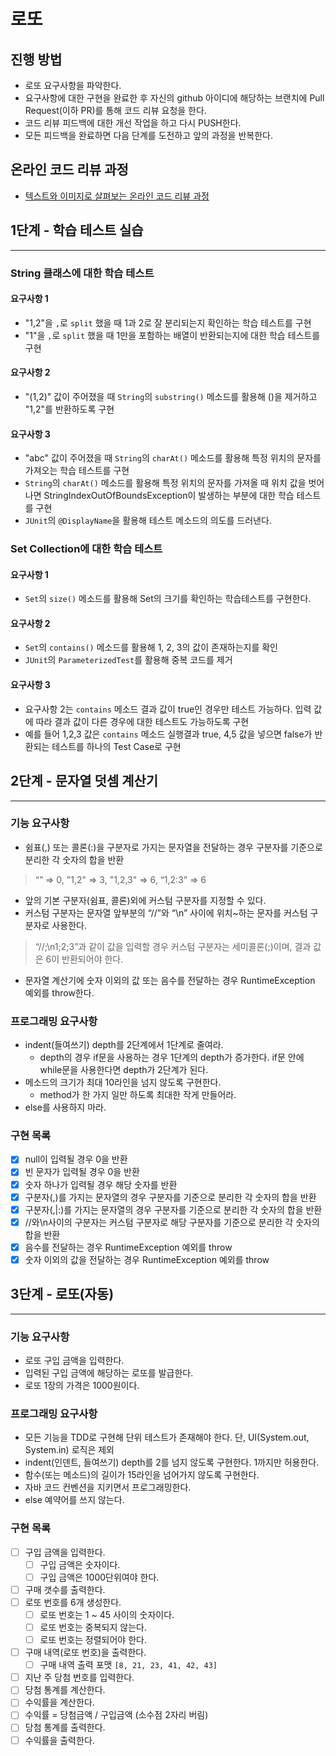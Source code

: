# 로또
## 진행 방법
* 로또 요구사항을 파악한다.
* 요구사항에 대한 구현을 완료한 후 자신의 github 아이디에 해당하는 브랜치에 Pull Request(이하 PR)를 통해 코드 리뷰 요청을 한다.
* 코드 리뷰 피드백에 대한 개선 작업을 하고 다시 PUSH한다.
* 모든 피드백을 완료하면 다음 단계를 도전하고 앞의 과정을 반복한다.

## 온라인 코드 리뷰 과정
* [텍스트와 이미지로 살펴보는 온라인 코드 리뷰 과정](https://github.com/next-step/nextstep-docs/tree/master/codereview)

## 1단계 - 학습 테스트 실습

---

### String 클래스에 대한 학습 테스트

#### 요구사항 1
- "1,2"을 `,`로 `split` 했을 때 1과 2로 잘 분리되는지 확인하는 학습 테스트를 구현
- "1"을 `,`로 `split` 했을 때 1만을 포함하는 배열이 반환되는지에 대한 학습 테스트를 구현

#### 요구사항 2
- "(1,2)" 값이 주어졌을 때 `String`의 `substring()` 메소드를 활용해 ()을 제거하고 "1,2"를 반환하도록 구현

#### 요구사항 3
- "abc" 값이 주어졌을 때 `String`의 `charAt()` 메소드를 활용해 특정 위치의 문자를 가져오는 학습 테스트를 구현
- `String`의 `charAt()` 메소드를 활용해 특정 위치의 문자를 가져올 때 위치 값을 벗어나면 StringIndexOutOfBoundsException이 발생하는 부분에 대한 학습 테스트를 구현
- `JUnit`의 `@DisplayName`을 활용해 테스트 메소드의 의도를 드러낸다.

### Set Collection에 대한 학습 테스트

#### 요구사항 1
- `Set`의 `size()` 메소드를 활용해 Set의 크기를 확인하는 학습테스트를 구현한다.

#### 요구사항 2
- `Set`의 `contains()` 메소드를 활용해 1, 2, 3의 값이 존재하는지를 확인
- `JUnit`의 `ParameterizedTest`를 활용해 중복 코드를 제거

#### 요구사항 3
- 요구사항 2는 `contains` 메소드 결과 값이 true인 경우만 테스트 가능하다. 입력 값에 따라 결과 값이 다른 경우에 대한 테스트도 가능하도록 구현
- 예를 들어 1,2,3 값은 `contains` 메소드 실행결과 true, 4,5 값을 넣으면 false가 반환되는 테스트를 하나의 Test Case로 구현

## 2단계 - 문자열 덧셈 계산기

---

### 기능 요구사항
- 쉼표(,) 또는 콜론(:)을 구분자로 가지는 문자열을 전달하는 경우 구분자를 기준으로 분리한 각 숫자의 합을 반환
> “” => 0, "1,2" => 3, "1,2,3" => 6, “1,2:3” => 6
- 앞의 기본 구분자(쉼표, 콜론)외에 커스텀 구분자를 지정할 수 있다.
- 커스텀 구분자는 문자열 앞부분의 “//”와 “\n” 사이에 위치~하는 문자를 커스텀 구분자로 사용한다.
> “//;\n1;2;3”과 같이 값을 입력할 경우 커스텀 구분자는 세미콜론(;)이며, 결과 값은 6이 반환되어야 한다.
- 문자열 계산기에 숫자 이외의 값 또는 음수를 전달하는 경우 RuntimeException 예외를 throw한다.

### 프로그래밍 요구사항
- indent(들여쓰기) depth를 2단계에서 1단계로 줄여라.
  - depth의 경우 if문을 사용하는 경우 1단계의 depth가 증가한다. if문 안에 while문을 사용한다면 depth가 2단계가 된다.
- 메소드의 크기가 최대 10라인을 넘지 않도록 구현한다.
  - method가 한 가지 일만 하도록 최대한 작게 만들어라.
- else를 사용하지 마라.

### 구현 목록
- [X] null이 입력될 경우 0을 반환
- [X] 빈 문자가 입력될 경우 0을 반환
- [X] 숫자 하나가 입력될 경우 해당 숫자를 반환
- [X] 구분자(,)를 가지는 문자열의 경우 구분자를 기준으로 분리한 각 숫자의 합을 반환
- [X] 구분자(,|:)를 가지는 문자열의 경우 구분자를 기준으로 분리한 각 숫자의 합을 반환
- [X] //와\n사이의 구분자는 커스텀 구분자로 해당 구분자를 기준으로 분리한 각 숫자의 합을 반환
- [X] 음수를 전달하는 경우 RuntimeException 예외를 throw
- [X] 숫자 이외의 값을 전달하는 경우 RuntimeException 예외를 throw

## 3단계 - 로또(자동)

---

### 기능 요구사항
- 로또 구입 금액을 입력한다.
- 입력된 구입 금액에 해당하는 로또를 발급한다.
- 로또 1장의 가격은 1000원이다.

### 프로그래밍 요구사항
- 모든 기능을 TDD로 구현해 단위 테스트가 존재해야 한다. 단, UI(System.out, System.in) 로직은 제외
- indent(인덴트, 들여쓰기) depth를 2를 넘지 않도록 구현한다. 1까지만 허용한다.
- 함수(또는 메소드)의 길이가 15라인을 넘어가지 않도록 구현한다.
- 자바 코드 컨벤션을 지키면서 프로그래밍한다.
- else 예약어를 쓰지 않는다.

### 구현 목록

- [ ] 구입 금액을 입력한다.
  - [ ] 구입 금액은 숫자이다.
  - [ ] 구입 금액은 1000단위여야 한다.
- [ ] 구매 갯수를 출력한다.
- [ ] 로또 번호를 6개 생성한다.
  - [ ] 로또 번호는 1 ~ 45 사이의 숫자이다.
  - [ ] 로또 번호는 중복되지 않는다.
  - [ ] 로또 번호는 정렬되어야 한다.
- [ ] 구매 내역(로또 번호)을 출력한다.
  - [ ] 구매 내역 출력 포맷 `[8, 21, 23, 41, 42, 43]`
- [ ] 지난 주 당첨 번호를 입력한다. 
- [ ] 당첨 통계를 계산한다.
- [ ] 수익률을 계산한다.
 - [ ] 수익률 = 당첨금액 / 구입금액 (소수점 2자리 버림)
- [ ] 당첨 통계를 출력한다.
- [ ] 수익률을 출력한다.